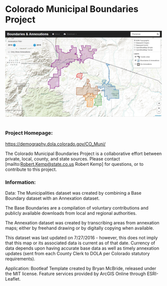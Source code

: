Colorado Municipal Boundaries Project
========

<img src="assets/img/app.png" /><br /><br />

### Project Homepage:
https://demography.dola.colorado.gov/CO_Muni/


The Colorado Municipal Boundaries Project is a collaborative effort between private, local, county, and state sources. Please contact [mailto:Robert.Kemp@state.co.us Robert Kemp] for questions, or to contribute to this project.

### Information:
Data:  The Municipalities dataset was created by combining a Base Boundary dataset with an Annexation dataset.

The Base Boundaries are a compilation of voluntary contributions and publicly available downloads from local and regional authorities.

The Annexation dataset was created by transcribing areas from annexation maps; either by freehand drawing or by digitally copying when available.

This dataset was last updated on 7/27/2016 - however, this does not imply that this map or its associated data is current as of that date. Currency of data depends upon having accurate base data as well as timely annexation updates (sent from each County Clerk to DOLA per Colorado statutory requirements).

Application:  Bootleaf Template created by Bryan McBride, released under the MIT license. Feature services provided by ArcGIS Online through ESRI-Leaflet.
